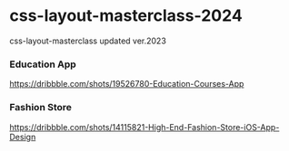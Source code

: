 # css-layout-masterclass-2024

css-layout-masterclass updated ver.2023

### Education App

https://dribbble.com/shots/19526780-Education-Courses-App

### Fashion Store

https://dribbble.com/shots/14115821-High-End-Fashion-Store-iOS-App-Design
